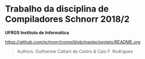 # Trabalho da disciplina de Compiladores Schnorr 2018/2
**UFRGS Instituto de Informática**

https://github.com/schnorr/comp/blob/master/projeto/README.org

>Authors: Guilherme Cattani de Castro & Caio F. Rodrigues